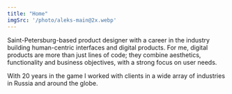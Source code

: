 ```yaml
---
title: "Home"
imgSrc: '/photo/aleks-main@2x.webp'
---
```


Saint-Petersburg-based product designer with a career in the industry building human-centric interfaces and digital products. For me, digital products are more than just lines of code; they combine aesthetics, functionality and business objectives, with a strong focus on user needs. 

With 20 years in the game I worked with clients in a wide array of industries in Russia and around the globe.
